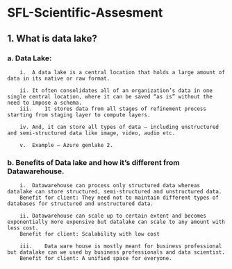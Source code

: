 # SFL-Scientific-Assesment
## 1.	What is data lake?
   ### a.   Data Lake:
        i.	A data lake is a central location that holds a large amount of data in its native or raw format.
        
        ii.	It often consolidates all of an organization’s data in one single central location, where it can be saved “as is” without the need to impose a schema.
        iii.	It stores data from all stages of refinement process starting from staging layer to compute layers.
        
        iv.	And, it can store all types of data – including unstructured and semi-structured data like image, video, audio etc.
        
        v.	Example – Azure genlake 2.

  ###  b.   Benefits of Data lake and how it’s different from Datawarehouse.
        
        i.	Datawarehouse can process only structured data whereas datalake can store structured, semi-structured and unstructured data.
        Benefit for client: They need not to maintain different types of databases for structured and unstructured data.

        ii.	Datawarehouse can scale up to certain extent and becomes exponentially more expensive but datalake can scale to any amount with less cost.
        Benefit for client: Scalability with low cost

        iii.	Data ware house is mostly meant for business professional but datalake can we used by business professionals and data scientist.
        Benefit for client: A unified space for everyone.


